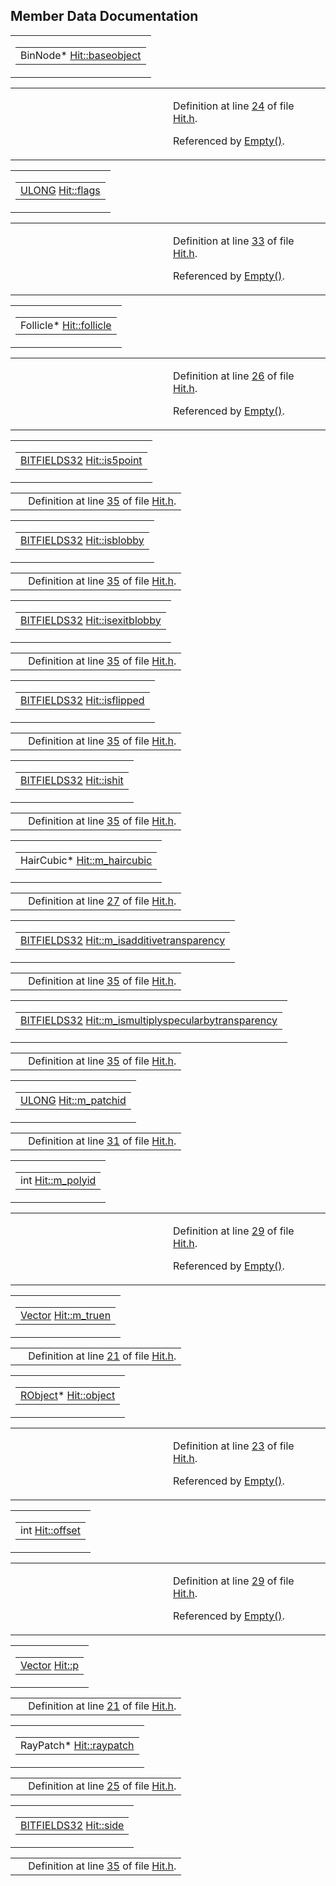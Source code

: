 ## Member Data Documentation

<span id="80f9a5452345fd74cbc0c5f96992ff3f" class="anchor"></span>

<table class="mdTable" data-cellpadding="2" data-cellspacing="0">
<colgroup>
<col style="width: 100%" />
</colgroup>
<tbody>
<tr>
<td class="mdRow"><table data-cellpadding="0" data-cellspacing="0" data-border="0">
<tbody>
<tr>
<td class="md" data-nowrap="" data-valign="top">BinNode* <a href="classHit.md#80f9a5452345fd74cbc0c5f96992ff3f" class="el">Hit::baseobject</a></td>
</tr>
</tbody>
</table></td>
</tr>
</tbody>
</table>

<table data-cellspacing="5" data-cellpadding="0" data-border="0">
<colgroup>
<col style="width: 50%" />
<col style="width: 50%" />
</colgroup>
<tbody>
<tr>
<td> </td>
<td><p>Definition at line <a href="Hit_8h-source.md#l00024" class="el">24</a> of file <a href="Hit_8h-source.md" class="el">Hit.h</a>.</p>
<p>Referenced by <a href="Hit_8h-source.md#l00048" class="el">Empty()</a>.</p></td>
</tr>
</tbody>
</table>

<span id="4e5868d676cb634aa75b125a0f741abf" class="anchor"></span>

<table class="mdTable" data-cellpadding="2" data-cellspacing="0">
<colgroup>
<col style="width: 100%" />
</colgroup>
<tbody>
<tr>
<td class="mdRow"><table data-cellpadding="0" data-cellspacing="0" data-border="0">
<tbody>
<tr>
<td class="md" data-nowrap="" data-valign="top"><a href="DataType_8h.md#0edad1cd854da1f522d2a35119917e84" class="el">ULONG</a> <a href="classHit.md#4e5868d676cb634aa75b125a0f741abf" class="el">Hit::flags</a></td>
</tr>
</tbody>
</table></td>
</tr>
</tbody>
</table>

<table data-cellspacing="5" data-cellpadding="0" data-border="0">
<colgroup>
<col style="width: 50%" />
<col style="width: 50%" />
</colgroup>
<tbody>
<tr>
<td> </td>
<td><p>Definition at line <a href="Hit_8h-source.md#l00033" class="el">33</a> of file <a href="Hit_8h-source.md" class="el">Hit.h</a>.</p>
<p>Referenced by <a href="Hit_8h-source.md#l00048" class="el">Empty()</a>.</p></td>
</tr>
</tbody>
</table>

<span id="44c692384dd0ffba0d5654305635e7d4" class="anchor"></span>

<table class="mdTable" data-cellpadding="2" data-cellspacing="0">
<colgroup>
<col style="width: 100%" />
</colgroup>
<tbody>
<tr>
<td class="mdRow"><table data-cellpadding="0" data-cellspacing="0" data-border="0">
<tbody>
<tr>
<td class="md" data-nowrap="" data-valign="top">Follicle* <a href="classHit.md#44c692384dd0ffba0d5654305635e7d4" class="el">Hit::follicle</a></td>
</tr>
</tbody>
</table></td>
</tr>
</tbody>
</table>

<table data-cellspacing="5" data-cellpadding="0" data-border="0">
<colgroup>
<col style="width: 50%" />
<col style="width: 50%" />
</colgroup>
<tbody>
<tr>
<td> </td>
<td><p>Definition at line <a href="Hit_8h-source.md#l00026" class="el">26</a> of file <a href="Hit_8h-source.md" class="el">Hit.h</a>.</p>
<p>Referenced by <a href="Hit_8h-source.md#l00048" class="el">Empty()</a>.</p></td>
</tr>
</tbody>
</table>

<span id="16391d8a2f834807d65ccf1aace0918f" class="anchor"></span>

<table class="mdTable" data-cellpadding="2" data-cellspacing="0">
<colgroup>
<col style="width: 100%" />
</colgroup>
<tbody>
<tr>
<td class="mdRow"><table data-cellpadding="0" data-cellspacing="0" data-border="0">
<tbody>
<tr>
<td class="md" data-nowrap="" data-valign="top"><a href="DataType_8h.md#380f82d4e599453c47d120058bd9f412" class="el">BITFIELDS32</a> <a href="classHit.md#16391d8a2f834807d65ccf1aace0918f" class="el">Hit::is5point</a></td>
</tr>
</tbody>
</table></td>
</tr>
</tbody>
</table>

|  |  |
|----|----|
|   | Definition at line <a href="Hit_8h-source.md#l00035" class="el">35</a> of file <a href="Hit_8h-source.md" class="el">Hit.h</a>. |

<span id="15d4cec8578f8c12ebe132a0325b5d22" class="anchor"></span>

<table class="mdTable" data-cellpadding="2" data-cellspacing="0">
<colgroup>
<col style="width: 100%" />
</colgroup>
<tbody>
<tr>
<td class="mdRow"><table data-cellpadding="0" data-cellspacing="0" data-border="0">
<tbody>
<tr>
<td class="md" data-nowrap="" data-valign="top"><a href="DataType_8h.md#380f82d4e599453c47d120058bd9f412" class="el">BITFIELDS32</a> <a href="classHit.md#15d4cec8578f8c12ebe132a0325b5d22" class="el">Hit::isblobby</a></td>
</tr>
</tbody>
</table></td>
</tr>
</tbody>
</table>

|  |  |
|----|----|
|   | Definition at line <a href="Hit_8h-source.md#l00035" class="el">35</a> of file <a href="Hit_8h-source.md" class="el">Hit.h</a>. |

<span id="34b2158a252c959d2d50ddada30592a3" class="anchor"></span>

<table class="mdTable" data-cellpadding="2" data-cellspacing="0">
<colgroup>
<col style="width: 100%" />
</colgroup>
<tbody>
<tr>
<td class="mdRow"><table data-cellpadding="0" data-cellspacing="0" data-border="0">
<tbody>
<tr>
<td class="md" data-nowrap="" data-valign="top"><a href="DataType_8h.md#380f82d4e599453c47d120058bd9f412" class="el">BITFIELDS32</a> <a href="classHit.md#34b2158a252c959d2d50ddada30592a3" class="el">Hit::isexitblobby</a></td>
</tr>
</tbody>
</table></td>
</tr>
</tbody>
</table>

|  |  |
|----|----|
|   | Definition at line <a href="Hit_8h-source.md#l00035" class="el">35</a> of file <a href="Hit_8h-source.md" class="el">Hit.h</a>. |

<span id="ec343d8632ab97dbf20e524b2d701694" class="anchor"></span>

<table class="mdTable" data-cellpadding="2" data-cellspacing="0">
<colgroup>
<col style="width: 100%" />
</colgroup>
<tbody>
<tr>
<td class="mdRow"><table data-cellpadding="0" data-cellspacing="0" data-border="0">
<tbody>
<tr>
<td class="md" data-nowrap="" data-valign="top"><a href="DataType_8h.md#380f82d4e599453c47d120058bd9f412" class="el">BITFIELDS32</a> <a href="classHit.md#ec343d8632ab97dbf20e524b2d701694" class="el">Hit::isflipped</a></td>
</tr>
</tbody>
</table></td>
</tr>
</tbody>
</table>

|  |  |
|----|----|
|   | Definition at line <a href="Hit_8h-source.md#l00035" class="el">35</a> of file <a href="Hit_8h-source.md" class="el">Hit.h</a>. |

<span id="e01eea8e0050848f8fdb638009a28e47" class="anchor"></span>

<table class="mdTable" data-cellpadding="2" data-cellspacing="0">
<colgroup>
<col style="width: 100%" />
</colgroup>
<tbody>
<tr>
<td class="mdRow"><table data-cellpadding="0" data-cellspacing="0" data-border="0">
<tbody>
<tr>
<td class="md" data-nowrap="" data-valign="top"><a href="DataType_8h.md#380f82d4e599453c47d120058bd9f412" class="el">BITFIELDS32</a> <a href="classHit.md#e01eea8e0050848f8fdb638009a28e47" class="el">Hit::ishit</a></td>
</tr>
</tbody>
</table></td>
</tr>
</tbody>
</table>

|  |  |
|----|----|
|   | Definition at line <a href="Hit_8h-source.md#l00035" class="el">35</a> of file <a href="Hit_8h-source.md" class="el">Hit.h</a>. |

<span id="9beb092639480441c890bbfa5cf7d0dd" class="anchor"></span>

<table class="mdTable" data-cellpadding="2" data-cellspacing="0">
<colgroup>
<col style="width: 100%" />
</colgroup>
<tbody>
<tr>
<td class="mdRow"><table data-cellpadding="0" data-cellspacing="0" data-border="0">
<tbody>
<tr>
<td class="md" data-nowrap="" data-valign="top">HairCubic* <a href="classHit.md#9beb092639480441c890bbfa5cf7d0dd" class="el">Hit::m_haircubic</a></td>
</tr>
</tbody>
</table></td>
</tr>
</tbody>
</table>

|  |  |
|----|----|
|   | Definition at line <a href="Hit_8h-source.md#l00027" class="el">27</a> of file <a href="Hit_8h-source.md" class="el">Hit.h</a>. |

<span id="6e86365f5ec6f3065decf5cdf40b5125" class="anchor"></span>

<table class="mdTable" data-cellpadding="2" data-cellspacing="0">
<colgroup>
<col style="width: 100%" />
</colgroup>
<tbody>
<tr>
<td class="mdRow"><table data-cellpadding="0" data-cellspacing="0" data-border="0">
<tbody>
<tr>
<td class="md" data-nowrap="" data-valign="top"><a href="DataType_8h.md#380f82d4e599453c47d120058bd9f412" class="el">BITFIELDS32</a> <a href="classHit.md#6e86365f5ec6f3065decf5cdf40b5125" class="el">Hit::m_isadditivetransparency</a></td>
</tr>
</tbody>
</table></td>
</tr>
</tbody>
</table>

|  |  |
|----|----|
|   | Definition at line <a href="Hit_8h-source.md#l00035" class="el">35</a> of file <a href="Hit_8h-source.md" class="el">Hit.h</a>. |

<span id="00fd1337df2a3b0cfdab5932a5095ac1" class="anchor"></span>

<table class="mdTable" data-cellpadding="2" data-cellspacing="0">
<colgroup>
<col style="width: 100%" />
</colgroup>
<tbody>
<tr>
<td class="mdRow"><table data-cellpadding="0" data-cellspacing="0" data-border="0">
<tbody>
<tr>
<td class="md" data-nowrap="" data-valign="top"><a href="DataType_8h.md#380f82d4e599453c47d120058bd9f412" class="el">BITFIELDS32</a> <a href="classHit.md#00fd1337df2a3b0cfdab5932a5095ac1" class="el">Hit::m_ismultiplyspecularbytransparency</a></td>
</tr>
</tbody>
</table></td>
</tr>
</tbody>
</table>

|  |  |
|----|----|
|   | Definition at line <a href="Hit_8h-source.md#l00035" class="el">35</a> of file <a href="Hit_8h-source.md" class="el">Hit.h</a>. |

<span id="0b45f8b5bfb30432d93d5dc1f05d814b" class="anchor"></span>

<table class="mdTable" data-cellpadding="2" data-cellspacing="0">
<colgroup>
<col style="width: 100%" />
</colgroup>
<tbody>
<tr>
<td class="mdRow"><table data-cellpadding="0" data-cellspacing="0" data-border="0">
<tbody>
<tr>
<td class="md" data-nowrap="" data-valign="top"><a href="DataType_8h.md#0edad1cd854da1f522d2a35119917e84" class="el">ULONG</a> <a href="classHit.md#0b45f8b5bfb30432d93d5dc1f05d814b" class="el">Hit::m_patchid</a></td>
</tr>
</tbody>
</table></td>
</tr>
</tbody>
</table>

|  |  |
|----|----|
|   | Definition at line <a href="Hit_8h-source.md#l00031" class="el">31</a> of file <a href="Hit_8h-source.md" class="el">Hit.h</a>. |

<span id="ca92b73be0d0891eec4468d51c354530" class="anchor"></span>

<table class="mdTable" data-cellpadding="2" data-cellspacing="0">
<colgroup>
<col style="width: 100%" />
</colgroup>
<tbody>
<tr>
<td class="mdRow"><table data-cellpadding="0" data-cellspacing="0" data-border="0">
<tbody>
<tr>
<td class="md" data-nowrap="" data-valign="top">int <a href="classHit.md#ca92b73be0d0891eec4468d51c354530" class="el">Hit::m_polyid</a></td>
</tr>
</tbody>
</table></td>
</tr>
</tbody>
</table>

<table data-cellspacing="5" data-cellpadding="0" data-border="0">
<colgroup>
<col style="width: 50%" />
<col style="width: 50%" />
</colgroup>
<tbody>
<tr>
<td> </td>
<td><p>Definition at line <a href="Hit_8h-source.md#l00029" class="el">29</a> of file <a href="Hit_8h-source.md" class="el">Hit.h</a>.</p>
<p>Referenced by <a href="Hit_8h-source.md#l00048" class="el">Empty()</a>.</p></td>
</tr>
</tbody>
</table>

<span id="5480b89ae91f7943d8a94b478c22e9e5" class="anchor"></span>

<table class="mdTable" data-cellpadding="2" data-cellspacing="0">
<colgroup>
<col style="width: 100%" />
</colgroup>
<tbody>
<tr>
<td class="mdRow"><table data-cellpadding="0" data-cellspacing="0" data-border="0">
<tbody>
<tr>
<td class="md" data-nowrap="" data-valign="top"><a href="classVector.md" class="el">Vector</a> <a href="classHit.md#5480b89ae91f7943d8a94b478c22e9e5" class="el">Hit::m_truen</a></td>
</tr>
</tbody>
</table></td>
</tr>
</tbody>
</table>

|  |  |
|----|----|
|   | Definition at line <a href="Hit_8h-source.md#l00021" class="el">21</a> of file <a href="Hit_8h-source.md" class="el">Hit.h</a>. |

<span id="a8cfde6331bd59eb2ac96f8911c4b666" class="anchor"></span>

<table class="mdTable" data-cellpadding="2" data-cellspacing="0">
<colgroup>
<col style="width: 100%" />
</colgroup>
<tbody>
<tr>
<td class="mdRow"><table data-cellpadding="0" data-cellspacing="0" data-border="0">
<tbody>
<tr>
<td class="md" data-nowrap="" data-valign="top"><a href="classRObject.md" class="el">RObject</a>* <a href="classHit.md#a8cfde6331bd59eb2ac96f8911c4b666" class="el">Hit::object</a></td>
</tr>
</tbody>
</table></td>
</tr>
</tbody>
</table>

<table data-cellspacing="5" data-cellpadding="0" data-border="0">
<colgroup>
<col style="width: 50%" />
<col style="width: 50%" />
</colgroup>
<tbody>
<tr>
<td> </td>
<td><p>Definition at line <a href="Hit_8h-source.md#l00023" class="el">23</a> of file <a href="Hit_8h-source.md" class="el">Hit.h</a>.</p>
<p>Referenced by <a href="Hit_8h-source.md#l00048" class="el">Empty()</a>.</p></td>
</tr>
</tbody>
</table>

<span id="7a86c157ee9713c34fbd7a1ee40f0c5a" class="anchor"></span>

<table class="mdTable" data-cellpadding="2" data-cellspacing="0">
<colgroup>
<col style="width: 100%" />
</colgroup>
<tbody>
<tr>
<td class="mdRow"><table data-cellpadding="0" data-cellspacing="0" data-border="0">
<tbody>
<tr>
<td class="md" data-nowrap="" data-valign="top">int <a href="classHit.md#7a86c157ee9713c34fbd7a1ee40f0c5a" class="el">Hit::offset</a></td>
</tr>
</tbody>
</table></td>
</tr>
</tbody>
</table>

<table data-cellspacing="5" data-cellpadding="0" data-border="0">
<colgroup>
<col style="width: 50%" />
<col style="width: 50%" />
</colgroup>
<tbody>
<tr>
<td> </td>
<td><p>Definition at line <a href="Hit_8h-source.md#l00029" class="el">29</a> of file <a href="Hit_8h-source.md" class="el">Hit.h</a>.</p>
<p>Referenced by <a href="Hit_8h-source.md#l00048" class="el">Empty()</a>.</p></td>
</tr>
</tbody>
</table>

<span id="83878c91171338902e0fe0fb97a8c47a" class="anchor"></span>

<table class="mdTable" data-cellpadding="2" data-cellspacing="0">
<colgroup>
<col style="width: 100%" />
</colgroup>
<tbody>
<tr>
<td class="mdRow"><table data-cellpadding="0" data-cellspacing="0" data-border="0">
<tbody>
<tr>
<td class="md" data-nowrap="" data-valign="top"><a href="classVector.md" class="el">Vector</a> <a href="classHit.md#83878c91171338902e0fe0fb97a8c47a" class="el">Hit::p</a></td>
</tr>
</tbody>
</table></td>
</tr>
</tbody>
</table>

|  |  |
|----|----|
|   | Definition at line <a href="Hit_8h-source.md#l00021" class="el">21</a> of file <a href="Hit_8h-source.md" class="el">Hit.h</a>. |

<span id="ecebe803e2d4c2d78e16ebb5e65c7200" class="anchor"></span>

<table class="mdTable" data-cellpadding="2" data-cellspacing="0">
<colgroup>
<col style="width: 100%" />
</colgroup>
<tbody>
<tr>
<td class="mdRow"><table data-cellpadding="0" data-cellspacing="0" data-border="0">
<tbody>
<tr>
<td class="md" data-nowrap="" data-valign="top">RayPatch* <a href="classHit.md#ecebe803e2d4c2d78e16ebb5e65c7200" class="el">Hit::raypatch</a></td>
</tr>
</tbody>
</table></td>
</tr>
</tbody>
</table>

|  |  |
|----|----|
|   | Definition at line <a href="Hit_8h-source.md#l00025" class="el">25</a> of file <a href="Hit_8h-source.md" class="el">Hit.h</a>. |

<span id="9c62ad1fc551d04b815c8573285b65b2" class="anchor"></span>

<table class="mdTable" data-cellpadding="2" data-cellspacing="0">
<colgroup>
<col style="width: 100%" />
</colgroup>
<tbody>
<tr>
<td class="mdRow"><table data-cellpadding="0" data-cellspacing="0" data-border="0">
<tbody>
<tr>
<td class="md" data-nowrap="" data-valign="top"><a href="DataType_8h.md#380f82d4e599453c47d120058bd9f412" class="el">BITFIELDS32</a> <a href="classHit.md#9c62ad1fc551d04b815c8573285b65b2" class="el">Hit::side</a></td>
</tr>
</tbody>
</table></td>
</tr>
</tbody>
</table>

|  |  |
|----|----|
|   | Definition at line <a href="Hit_8h-source.md#l00035" class="el">35</a> of file <a href="Hit_8h-source.md" class="el">Hit.h</a>. |

<span id="e358efa489f58062f10dd7316b65649e" class="anchor"></span>

<table class="mdTable" data-cellpadding="2" data-cellspacing="0">
<colgroup>